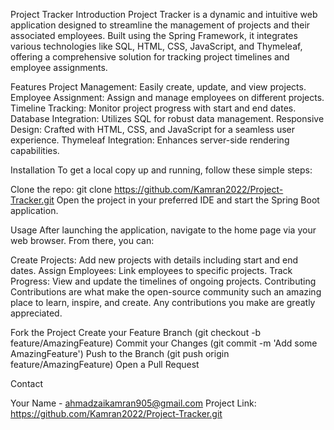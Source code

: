 Project Tracker
Introduction
Project Tracker is a dynamic and intuitive web application designed to streamline the management of projects and their associated employees. Built using the Spring Framework, it integrates various technologies like SQL, HTML, CSS, JavaScript, and Thymeleaf, offering a comprehensive solution for tracking project timelines and employee assignments.

Features
Project Management: Easily create, update, and view projects.
Employee Assignment: Assign and manage employees on different projects.
Timeline Tracking: Monitor project progress with start and end dates.
Database Integration: Utilizes SQL for robust data management.
Responsive Design: Crafted with HTML, CSS, and JavaScript for a seamless user experience.
Thymeleaf Integration: Enhances server-side rendering capabilities.

Installation
To get a local copy up and running, follow these simple steps:

Clone the repo:
git clone https://github.com/Kamran2022/Project-Tracker.git
Open the project in your preferred IDE and start the Spring Boot application.


Usage
After launching the application, navigate to the home page via your web browser. From there, you can:

Create Projects: Add new projects with details including start and end dates.
Assign Employees: Link employees to specific projects.
Track Progress: View and update the timelines of ongoing projects.
Contributing
Contributions are what make the open-source community such an amazing place to learn, inspire, and create. Any contributions you make are greatly appreciated.

Fork the Project
Create your Feature Branch (git checkout -b feature/AmazingFeature)
Commit your Changes (git commit -m 'Add some AmazingFeature')
Push to the Branch (git push origin feature/AmazingFeature)
Open a Pull Request

Contact

Your Name - ahmadzaikamran905@gmail.com
Project Link: https://github.com/Kamran2022/Project-Tracker.git
